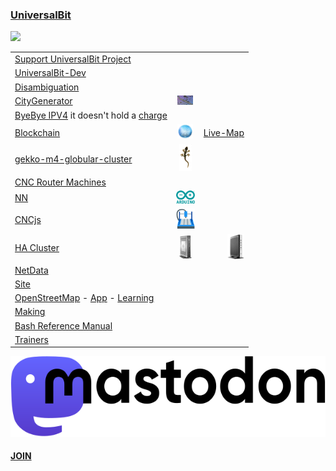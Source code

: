 ### [UniversalBit](https://github.com/universalbit-dev) 
<img src="https://github.com/universalbit-dev/universalbit-dev/blob/main/gif/nebula/nebula_loop.gif" width="auto"></img>

|    |  |  |
|--------------|:-----:|-----------:|
| [Support UniversalBit Project](https://github.com/universalbit-dev/universalbit-dev/tree/main/support)| | |
| [UniversalBit-Dev](https://github.com/universalbit-dev/universalbit-dev)      | | |
| [Disambiguation](https://en.wikipedia.org/wiki/Wikipedia:Disambiguation)     | | |
| [CityGenerator](https://github.com/universalbit-dev/CityGenerator)     | <img src="https://github.com/universalbit-dev/universalbit-dev/blob/main/docs/assets/images/citygenerator.png" width="25"></img> | |
| [ByeBye IPV4](https://github.com/universalbit-dev/universalbit-dev/tree/main/ipv4toipv6) it doesn't hold a [charge](https://ipv6.he.net/statistics/)    | | |
| [Blockchain](https://github.com/universalbit-dev/universalbit-dev/tree/main/blockchain/bitcoin)    | <img src="https://github.com/universalbit-dev/universalbit-dev/blob/main/docs/assets/images/blockchain.png" width="25"></img> | [Live-Map](https://bitnodes.io/nodes/live-map/)|
| [gekko-m4-globular-cluster](https://github.com/universalbit-dev/gekko-m4)    |<img src="https://github.com/universalbit-dev/universalbit-dev/blob/main/docs/assets/images/geppo.png" width="20"></img> | |
| [CNC Router Machines](https://github.com/universalbit-dev/cnc-router-machines)    | | |
| [NN](https://github.com/universalbit-dev/universalbit-dev/tree/main/ann)    |<img src="https://github.com/universalbit-dev/universalbit-dev/blob/main/docs/assets/images/arduino.png" width="30"></img> | |
| [CNCjs](https://github.com/universalbit-dev/cncjs/blob/master/README.md)    | <img src="https://github.com/universalbit-dev/universalbit-dev/blob/main/docs/assets/images/cncjs.png" width="30"></img> | |
| [HA Cluster](https://github.com/universalbit-dev/HArmadillium/blob/main/HArmadillium.md)       |<img src="https://github.com/universalbit-dev/universalbit-dev/blob/main/docs/assets/images/HP-T610.png" width="20"></img> | <img src="https://github.com/universalbit-dev/universalbit-dev/blob/main/docs/assets/images/HP-T630.png" width="27"></img> |
| [NetData](https://universalbitcdn.it/spaces/content-delivery-network/rooms/local/nodes#metrics_correlation=false&after=-900&before=0&utc=Europe%2FRome&offset=%2B2&timezoneName=Amsterdam%2C%20Berlin%2C%20Bern%2C%20Rome%2C%20Stockholm%2C%20Vienna&modal=&modalTab=&modalParams=&selectedIntegrationCategory=deploy.operating-systems&force_play=false&local--chartName-val=menu_system_submenu_cpu&local-nodesView-nodeIdToGo-val=menu_Live)    | | |
| [Site](https://www.universalbit.it)    | | |
| [OpenStreetMap](https://github.com/universalbit-dev/iD) - [App](https://oyster-app-c5dox.ondigitalocean.app) - [Learning](https://learnosm.org/it/beginner/start-osm/)    | | |
| [Making](https://en.wikipedia.org/wiki/Maker_culture#Philosophical_emphasis)    | | |
| [Bash Reference Manual](https://www.gnu.org/software/bash/manual/html_node/index.html)    | | |
| [Trainers](https://github.com/universalbit-dev/convnetjs)    | | |

<img src="https://github.com/universalbit-dev/universalbit-dev/blob/main/social/mastodon/wordmark-black-text.svg" width="auto"></img>
#### [JOIN](https://mastodon.social/invite/UR5693Bc )
